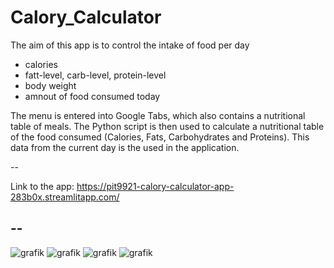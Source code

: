# Calory_Calculator

The aim of this app is to control the intake of food per day
- calories
- fatt-level, carb-level, protein-level
- body weight
- amnout of food consumed today

The menu is entered into Google Tabs, which also contains a nutritional table of meals. The Python script is then used to calculate a nutritional table of the food consumed (Calories, Fats, Carbohydrates and Proteins). This data from the current day is the used in the application.

--

Link to the app: https://pit9921-calory-calculator-app-283b0x.streamlitapp.com/

--
--
![grafik](https://user-images.githubusercontent.com/77811022/185806189-62b46448-aa11-454c-b85e-f515ff963e15.png)
![grafik](https://user-images.githubusercontent.com/77811022/185806207-b0dcc554-54b5-49fd-bdd3-498b17b73f71.png)
![grafik](https://user-images.githubusercontent.com/77811022/185806230-4a2592ff-34ec-4132-bfc9-d8a72c3c6aee.png)
![grafik](https://user-images.githubusercontent.com/77811022/185806252-ae30dddb-a264-42d8-9c43-4e75222a4831.png)


